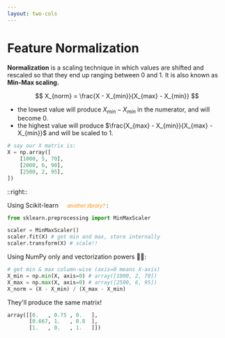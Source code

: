 ```yaml
---
layout: two-cols
---
```


# Feature Normalization

<div></div>

**Normalization** is a scaling technique in which values are shifted and rescaled so that they end up ranging between 0 and 1. It is also known as **Min-Max scaling.**

$$
X_{norm} = \frac{X - X_{min}}{X_{max} - X_{min}}
$$

- the lowest value will produce $X_{min} - X_{min}$ in the numerator, and will
  become $0$.
- the highest value will produce $\frac{X_{max} - X_{min}}{X_{max} - X_{min}}$
  and will be scaled to $1$.

```py
# say our X matrix is:
X = np.array([
    [1000, 5, 70],
    [2000, 6, 90],
    [2500, 2, 95],
])
```

::right::

Using Scikit-learn <small>another library? <twemoji-grinning-face-with-sweat /></small>:

```py
from sklearn.preprocessing import MinMaxScaler

scaler = MinMaxScaler()
scaler.fit(X) # get min and max, store internally
scaler.transform(X) # scale!!
```

Using NumPy only and vectorization powers 💪💪:

```py
# get min & max column-wise (axis=0 means X-axis)
X_min = np.min(X, axis=0) # array([1000, 2, 70])
X_max = np.max(X, axis=0) # array([2500, 6, 95])
X_norm = (X - X_min) / (X_max - X_min)
```

They'll produce the same matrix!

```py
array([[0.   , 0.75 , 0.   ],
       [0.667, 1.   , 0.8  ],
       [1.   , 0.   , 1.   ]])
```

<style>
  small {
    margin-left: 16px;
    color: darkorange;
    font-style: italic;
  }
</style>